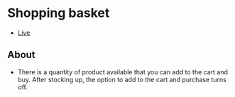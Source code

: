 # Shopping basket

- [Live](https://onion-kamil.github.io/react-js-exercises/shopping-basket/)

## About

- There is a quantity of product available that you can add to the cart and buy. After stocking up, the option to add to the cart and purchase turns off.
